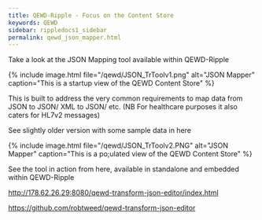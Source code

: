 ```yaml
---
title: QEWD-Ripple - Focus on the Content Store
keywords: QEWD
sidebar: rippledocs1_sidebar
permalink: qewd_json_mapper.html
---
```





Take a look at the JSON Mapping tool available within QEWD-Ripple

{% include image.html file="/qewd/JSON_TrToolv1.png" alt="JSON Mapper" caption="This is a startup view of the QEWD Content Store" %}

This is built to address the very common requirements to map data from JSON to JSON/ XML to JSON/ etc. (NB For healthcare purposes it also caters for HL7v2 messages)

See slightly older version with some sample data in here

{% include image.html file="/qewd/JSON_TrToolv2.PNG" alt="JSON Mapper" caption="This is a po;ulated view of the QEWD Content Store" %}


See the tool in action from here, available in standalone and embedded within QEWD-Ripple




http://178.62.26.29:8080/qewd-transform-json-editor/index.html

https://github.com/robtweed/qewd-transform-json-editor






